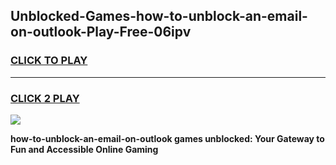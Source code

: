 
## Unblocked-Games-how-to-unblock-an-email-on-outlook-Play-Free-06ipv
<h3>
<a href="https://premium76.site?title=how-to-unblock-an-email-on-outlook&ref=21A">CLICK TO PLAY</a></h3>
<hr>

<h3>
<a href="https://premium76.site?title=how-to-unblock-an-email-on-outlook&ref=21A">CLICK 2 PLAY</a>
  
</h3>

<a href="https://premium76.site?title=how-to-unblock-an-email-on-outlook&ref=21A"><img src="https://clearcache.store/games.png"></a>


**how-to-unblock-an-email-on-outlook games unblocked: Your Gateway to Fun and Accessible Online Gaming**
